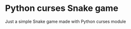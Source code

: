 Python curses Snake game
========================

Just a simple Snake game made with Python curses module
